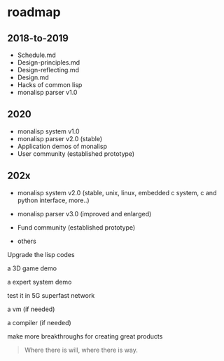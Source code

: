 # roadmap

## 2018-to-2019
- Schedule.md
- Design-principles.md
- Design-reflecting.md
- Design.md
- Hacks of common lisp
- monalisp parser v1.0

## 2020
- monalisp system v1.0
- monalisp parser v2.0 (stable)
- Application demos of monalisp
- User community (established prototype)

## 202x
- monalisp system v2.0 (stable, unix, linux, embedded c system, c and python interface, more..)
- monalisp parser v3.0 (improved and enlarged)
- Fund community (established prototype)

- others

Upgrade the lisp codes
	
a 3D game demo
	
a expert system demo
	
test it in 5G superfast network

a vm (if needed)

a compiler (if needed)

make more breakthroughs for creating great products


> Where there is will, where there is way.
